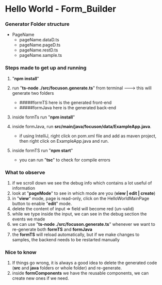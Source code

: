 # Hello World - Form_Builder

### Generator Folder structure

- PageName
  - pageName.dataD.ts
  - pageName.pageD.ts 
  - pageName.restD.ts 
  - pageName.sample.ts

### Steps made to get up and running
  
1) "**npm install**"
2) run "**ts-node ./src/focuson.generate.ts**" from terminal ---> this will generate two folders
    - #####formTS here is the generated front-end
    - #####formJava here is the generated back-end
3) inside formTs run "**npm install**"
4) inside formJava, run **src/main/java/focuson/data/ExampleApp.java**.

    * if using IntelliJ, right click on 
pom.xml file and add as maven project, then right click on ExampleApp.java and run.

5) inside formTS run "**npm start**"

    * you can run "**tsc**" to check for compile errors

### What to observe

1) if we scroll down we see the debug info which contains a lot useful of information
2) look at "**pageMode**" to see in which mode are you (**view | edit | create**)
3) in "**view**" mode, page is read-only, click on the HelloWorldMainPage button to enable "**edit**" mode.
4) delete the content of input => field will become red (un-valid)
5) while we type inside the input, we can see in the debug section the events we made
6) we can use "**ts-node ./src/focuson.generate.ts**" whenever we want to re-generate both **formTS** and **formJava**
7) the **formTS** will reload automatically, but if we make changes to samples, the backend needs to be restarted manually

### Nice to know

1) If things go wrong, it is always a good idea to delete the generated code (**src** and **java** folders or whole folder) and re-generate.
2) inside **formComponents** we have the reusable components, we can create new ones if we need.
   